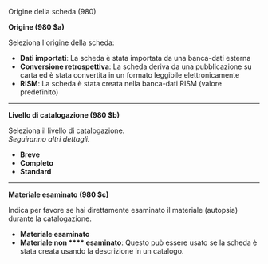 Origine della scheda (980)

**Origine (980 $a)**

Seleziona l'origine della scheda: 

- **Dati importati**: La scheda è stata importata da una banca-dati esterna
- **Conversione retrospettiva**: La scheda deriva da una pubblicazione su carta ed è stata convertita in un formato leggibile elettronicamente
- **RISM**: La scheda è stata creata nella banca-dati RISM (valore predefinito)

** **

**Livello di catalogazione (980 $b)**

Seleziona il livello di catalogazione.  
_Seguiranno altri dettagli._

- **Breve**
- **Completo**
- **Standard** 

** **

**Materiale esaminato (980 $c)**

Indica per favore se hai direttamente esaminato il materiale (autopsia) durante la catalogazione.

- **Materiale esaminato**
- **Materiale non **** esaminato**: Questo può essere usato se la scheda è stata creata usando la descrizione in un catalogo.